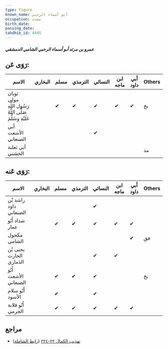 ```yaml
---
type: figure
known_name: أبو أسماء الرحبي
occupation: محدث
birth_date:
passing_date:
tahdhib_id: 4445
---
```

##### عمرو بن مرثد أبو أسماء الرحبي الشامي الدمشقي

## رَوَى عَن:
| الاسم                                                      | البخاري | مسلم | الترمذي | النسائي | ابن ماجه | أبي داود | Others |
| ---------------------------------------------------------- | ------- | ---- | ------- | ------- | -------- | -------- | ------ |
| ثوبان مولى رَسُول اللَّهِ صَلَّى اللَّهُ عَلَيْهِ وسَلَّمَ |         | ✔    | ✔       | ✔       | ✔        | ✔        | بخ     |
| أبي الأشعث الصنعاني                                        |         |      |         | ✔       |          |          |        |
| أبي ثعلبة الخشني                                           |         |      |         |         |          |          | مد     |
## رَوَى عَنه:
| الاسم                   | البخاري | مسلم | الترمذي | النسائي | ابن ماجه | أبي داود | Others |
| ----------------------- | ------- | ---- | ------- | ------- | -------- | -------- | ------ |
| راشد بْن داود الصنعاني  |         |      |         | ✔       |          |          |        |
| شداد أَبُو عمار         |         | ✔    | ✔       | ✔       | ✔        | ✔        |        |
| مكحول الشامي            |         |      |         |         |          | ✔        | فق     |
| يحيى بْن الحارث الذماري |         |      |         | ✔       | ✔        |          |        |
| أَبُو الأشعث الصنعاني   |         | ✔    | ✔       | ✔       |          |          | بخ     |
| أَبُو سلام الأسود       |         | ✔    |         | ✔       |          |          |        |
| أَبُو قلابة الجرمي      |         | ✔    | ✔       | ✔       | ✔        | ✔        |        |
## مراجع
- [تهذيب الكمال ٢٢-٢٢٤](obsidian://open?vault=Tahdhib-al-Kamal&file=Figures/٤٤٤٥-عمرو%20بن%20مرثد%20أبو%20أسماء%20الرحبي%20الشامي%20الدمشقي) ([رابط الشاملة](https://shamela.ws/book/3722/11477))